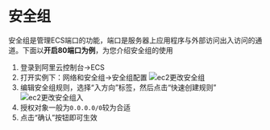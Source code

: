 # 安全组

安全组是管理ECS端口的功能，端口是服务器上应用程序与外部访问出入访问的通道。下面以**开启80端口为例**，为您介绍安全组的使用

1. 登录到阿里云控制台->ECS
2. 打开实例下：网络和安全组->安全组配置
   ![ec2更改安全组](https://libs.websoft9.com/Websoft9/DocsPicture/en/alicloud/aliyun-modifysg-websoft9.png)
3. 编辑安全组规则，选择“入方向”标签，然后点击“快速创建规则”
   ![ec2更改安全组入](https://libs.websoft9.com/Websoft9/DocsPicture/en/alicloud/aliyun-modifysg80-websoft9.png)
4. 授权对象一般为`0.0.0.0/0`较为合适
3. 点击“确认”按钮即可生效